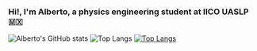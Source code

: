 ### Hi!, I'm Alberto, a physics engineering student at IICO UASLP :mexico:

![Alberto's GitHub stats](https://github-readme-stats.vercel.app/api?username=AlbertoSegura24&show_icons=true&theme=dark)
![Top Langs](https://github-readme-stats.vercel.app/api/top-langs/?username=AlbertoSegura24&theme=dark)
[![Top Langs](https://github-readme-stats.vercel.app/api/top-langs/?username=anuraghazra)](https://github.com/anuraghazra/github-readme-stats)
<!--
**AlbertoSegura24/AlbertoSegura24** is a ✨ _special_ ✨ repository because its `README.md` (this file) appears on your GitHub profile.

Here are some ideas to get you started:

- 🔭 I’m currently working on ...
- 🌱 I’m currently learning ...
- 👯 I’m looking to collaborate on ...
- 🤔 I’m looking for help with ...
- 💬 Ask me about ...
- 📫 How to reach me: ...
- 😄 Pronouns: ...
- ⚡ Fun fact: ...
![Alberto's GitHub stats](https://github-readme-stats.vercel.app/api?username=AlbertoSegura24&show_icons=true&theme=dark)

-->
